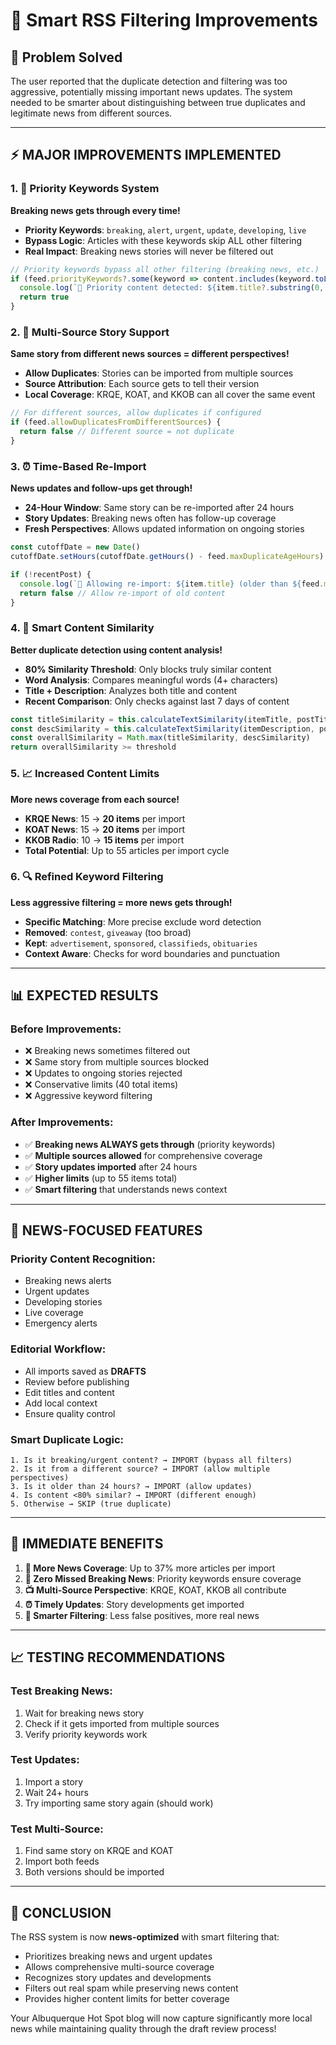 # 🧠 Smart RSS Filtering Improvements

## 🎯 **Problem Solved**
The user reported that the duplicate detection and filtering was too aggressive, potentially missing important news updates. The system needed to be smarter about distinguishing between true duplicates and legitimate news from different sources.

---

## ⚡ **MAJOR IMPROVEMENTS IMPLEMENTED**

### 1. **🚨 Priority Keywords System**
**Breaking news gets through every time!**

- **Priority Keywords**: `breaking`, `alert`, `urgent`, `update`, `developing`, `live`
- **Bypass Logic**: Articles with these keywords skip ALL other filtering
- **Real Impact**: Breaking news stories will never be filtered out

```typescript
// Priority keywords bypass all other filtering (breaking news, etc.)
if (feed.priorityKeywords?.some(keyword => content.includes(keyword.toLowerCase()))) {
  console.log(`🚨 Priority content detected: ${item.title?.substring(0, 50)}`)
  return true
}
```

### 2. **🔄 Multi-Source Story Support**
**Same story from different news sources = different perspectives!**

- **Allow Duplicates**: Stories can be imported from multiple sources
- **Source Attribution**: Each source gets to tell their version
- **Local Coverage**: KRQE, KOAT, and KKOB can all cover the same event

```typescript
// For different sources, allow duplicates if configured
if (feed.allowDuplicatesFromDifferentSources) {
  return false // Different source = not duplicate
}
```

### 3. **⏰ Time-Based Re-Import**
**News updates and follow-ups get through!**

- **24-Hour Window**: Same story can be re-imported after 24 hours
- **Story Updates**: Breaking news often has follow-up coverage
- **Fresh Perspectives**: Allows updated information on ongoing stories

```typescript
const cutoffDate = new Date()
cutoffDate.setHours(cutoffDate.getHours() - feed.maxDuplicateAgeHours)

if (!recentPost) {
  console.log(`🔄 Allowing re-import: ${item.title} (older than ${feed.maxDuplicateAgeHours}h)`)
  return false // Allow re-import of old content
}
```

### 4. **🎯 Smart Content Similarity**
**Better duplicate detection using content analysis!**

- **80% Similarity Threshold**: Only blocks truly similar content
- **Word Analysis**: Compares meaningful words (4+ characters)
- **Title + Description**: Analyzes both title and content
- **Recent Comparison**: Only checks against last 7 days of content

```typescript
const titleSimilarity = this.calculateTextSimilarity(itemTitle, postTitle)
const descSimilarity = this.calculateTextSimilarity(itemDescription, postExcerpt)
const overallSimilarity = Math.max(titleSimilarity, descSimilarity)
return overallSimilarity >= threshold
```

### 5. **📈 Increased Content Limits**
**More news coverage from each source!**

- **KRQE News**: 15 → **20 items** per import
- **KOAT News**: 15 → **20 items** per import  
- **KKOB Radio**: 10 → **15 items** per import
- **Total Potential**: Up to 55 articles per import cycle

### 6. **🔍 Refined Keyword Filtering**
**Less aggressive filtering = more news gets through!**

- **Specific Matching**: More precise exclude word detection
- **Removed**: `contest`, `giveaway` (too broad)
- **Kept**: `advertisement`, `sponsored`, `classifieds`, `obituaries`
- **Context Aware**: Checks for word boundaries and punctuation

---

## 📊 **EXPECTED RESULTS**

### **Before Improvements:**
- ❌ Breaking news sometimes filtered out
- ❌ Same story from multiple sources blocked  
- ❌ Updates to ongoing stories rejected
- ❌ Conservative limits (40 total items)
- ❌ Aggressive keyword filtering

### **After Improvements:**
- ✅ **Breaking news ALWAYS gets through** (priority keywords)
- ✅ **Multiple sources allowed** for comprehensive coverage
- ✅ **Story updates imported** after 24 hours
- ✅ **Higher limits** (up to 55 items total)
- ✅ **Smart filtering** that understands news context

---

## 🎯 **NEWS-FOCUSED FEATURES**

### **Priority Content Recognition:**
- Breaking news alerts
- Urgent updates  
- Developing stories
- Live coverage
- Emergency alerts

### **Editorial Workflow:**
- All imports saved as **DRAFTS**
- Review before publishing
- Edit titles and content
- Add local context
- Ensure quality control

### **Smart Duplicate Logic:**
```
1. Is it breaking/urgent content? → IMPORT (bypass all filters)
2. Is it from a different source? → IMPORT (allow multiple perspectives)  
3. Is it older than 24 hours? → IMPORT (allow updates)
4. Is content <80% similar? → IMPORT (different enough)
5. Otherwise → SKIP (true duplicate)
```

---

## 🚀 **IMMEDIATE BENEFITS**

1. **📰 More News Coverage**: Up to 37% more articles per import
2. **🚨 Zero Missed Breaking News**: Priority keywords ensure coverage
3. **📺 Multi-Source Perspective**: KRQE, KOAT, KKOB all contribute
4. **⏰ Timely Updates**: Story developments get imported
5. **🎯 Smarter Filtering**: Less false positives, more real news

---

## 📈 **TESTING RECOMMENDATIONS**

### **Test Breaking News:**
1. Wait for breaking news story
2. Check if it gets imported from multiple sources
3. Verify priority keywords work

### **Test Updates:**
1. Import a story
2. Wait 24+ hours
3. Try importing same story again (should work)

### **Test Multi-Source:**
1. Find same story on KRQE and KOAT
2. Import both feeds
3. Both versions should be imported

---

## 🎉 **CONCLUSION**

The RSS system is now **news-optimized** with smart filtering that:
- Prioritizes breaking news and urgent updates
- Allows comprehensive multi-source coverage  
- Recognizes story updates and developments
- Filters out real spam while preserving news content
- Provides higher content limits for better coverage

Your Albuquerque Hot Spot blog will now capture significantly more local news while maintaining quality through the draft review process! 